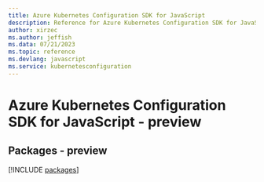 ```yaml
---
title: Azure Kubernetes Configuration SDK for JavaScript
description: Reference for Azure Kubernetes Configuration SDK for JavaScript
author: xirzec
ms.author: jeffish
ms.data: 07/21/2023
ms.topic: reference
ms.devlang: javascript
ms.service: kubernetesconfiguration
---
```

# Azure Kubernetes Configuration SDK for JavaScript - preview
## Packages - preview
[!INCLUDE [packages](kubernetes-configuration-index.md)]